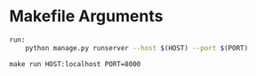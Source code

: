 # Makefile Arguments

```bash
run:
    python manage.py runserver --host $(HOST) --port $(PORT)
```


```
make run HOST:localhost PORT=8000
```